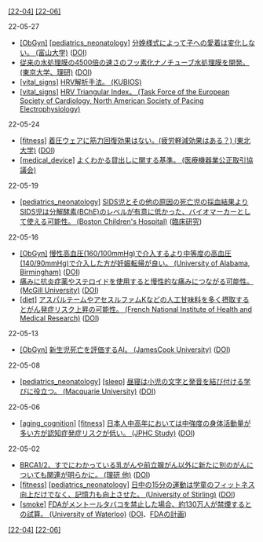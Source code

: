 [\[22-04\]](2204.md) [\[22-06\]](2206.md)

22-05-27
* [\[ObGyn\]](ObGyn.md) [\[pediatrics_neonatology\]](pediatrics_neonatology.md) [分娩様式によって子への愛着は変化しない。 (富山大学)](http://www.med.u-toyama.ac.jp/eco-tuc/result/bonding.html) ([DOI](https://doi.org/10.1016/j.jad.2019.11.005))
* [従来の水処理膜の4500倍の速さのフッ素化ナノチューブ水処理膜を開発。 (東京大学、理研)](http://www.t.u-tokyo.ac.jp/press/pr2022-05-13-001) ([DOI](https://doi.org/10.1126/science.abd0966))
* [\[vital_signs\]](vital_signs.md) [HRV解析手法。 (KUBIOS)](https://www.kubios.com/hrv-analysis-methods/)
* [\[vital_signs\]](vital_signs.md) [HRV Triangular Index。 (Task Force of the European Society of Cardiology, North American Society of Pacing Electrophysiology)](https://www.ahajournals.org/doi/10.1161/01.CIR.93.5.1043)

22-05-24
* [\[fitness\]](fitness.md) [着圧ウェアに筋力回復効果はない。(疲労軽減効果はある？) (東北大学)](https://www.tohoku.ac.jp/en/press/do_compression_garments_facilitate_muscle_recoverey.html) ([DOI](https://doi.org/10.1007/s40279-022-01681-4))
* [\[medical_device\]](medical_device.md) [よくわかる貸出しに関する基準。 (医療機器業公正取引協議会)](https://www.jftc-mdi.jp/pdf/kashidashi_kijyun_202009.pdf)

22-05-19
* [\[pediatrics_neonatology\]](pediatrics_neonatology.md) [SIDS児とその他の原因の死亡児の採血結果よりSIDS児は分解酵素(BChE)のレベルが有意に低かった、バイオマーカーとして使える可能性。 (Boston Children's Hospital)](https://www.nejm.org/doi/full/10.1056/NEJMp2119221) ([臨床研究](https://www.childrenshospital.org/conditions/sudden-infant-death-syndrome-sids))

22-05-16
* [\[ObGyn\]](ObGyn.md) [慢性高血圧(160/100mmHg)で介入するより中等度の高血圧(140/90mmHg)で介入した方が妊娠転帰が良い。 (University of Alabama, Birmingham)](https://www.uab.edu/news/health/item/12744-study-shows-treating-preexisting-high-blood-pressure-in-pregnancy-improves-maternal-and-fetal-outcomes) ([DOI](https://doi.org/10.1056/NEJMoa2201295))
* [痛みに抗炎症薬やステロイドを使用すると慢性的な痛みにつながる可能性。 (McGill University)](https://www.mcgill.ca/newsroom/channels/news/discovery-reveals-blocking-inflammation-may-lead-chronic-pain-339532) ([DOI](https://doi.org/10.1126/scitranslmed.abj9954))
* [\[diet\]](diet.md) [アスパルテームやアセスルファムKなどの人工甘味料を多く摂取するとがん発症リスク上昇の可能性。 (French National Institute of Health and Medical Research)](https://www.inrae.fr/en/news/artificial-sweeteners-possible-link-increased-cancer-risk) ([DOI](https://doi.org/10.1371/journal.pmed.1003950))

22-05-13
* [\[ObGyn\]](ObGyn.md) [新生児死亡を評価するAI。 (JamesCook University)](https://www.jcu.edu.au/news/releases/2021/june/ai-breakthrough-in-premature-baby-care) ([DOI](https://doi.org/10.1016/j.compbiomed.2021.104521))

22-05-08
* [\[pediatrics_neonatology\]](pediatrics_neonatology.md) [\[sleep\]](sleep.md) [昼寝は小児の文字と発音を結び付ける学びに役立つ。 (Macquarie University)](https://researchers.mq.edu.au/en/publications/nap-effects-on-pre-school-childrens-learning-of-letter-sound-mapp) ([DOI](https://doi.org/10.1111/cdev.13753))

22-05-06
* [\[aging_cognition\]](aging_cognition.md) [\[fitness\]](fitness.md) [日本人中高年においては中強度の身体活動量が多い方が認知症発症リスクが低い。 (JPHC Study)](https://epi.ncc.go.jp/jphc/outcome/8908.html) ([DOI](https://doi.org/10.1001/jamanetworkopen.2022.4590))

22-05-02
* [BRCA1/2、すでにわかっている乳がんや前立腺がん以外に新たに別のがんについても関連が明らかに。 (理研 他)](https://www.riken.jp/press/2022/20220415_1/index.html) ([DOI](https://doi.org/10.1001/jamaoncol.2022.0476))
* [\[fitness\]](fitness.md) [\[pediatrics_neonatology\]](pediatrics_neonatology.md) [日中の15分の運動は学童のフィットネス向上だけでなく、記憶力も向上させた。 (University of Stirling)](https://www.stir.ac.uk/news/2022/april-2022-news/daily-activity-is-route-to-a-better-memory-as-well-as-fitness-for-pupils-/) ([DOI](https://doi.org/10.3389/fpsyg.2022.812616))
* [\[smoke\]](smoke.md) [FDAがメントールタバコを禁止した場合、約130万人が禁煙するとの試算。 (University of Waterloo)](https://uwaterloo.ca/news/media/more-million-smokers-likely-quit-after-us-bans-menthol) ([DOI](https://doi.org/10.1136/tobaccocontrol-2021-057227)、[FDAの計画](https://www.fda.gov/tobacco-products/products-ingredients-components/menthol-and-other-flavors-tobacco-products))

[\[22-04\]](2204.md) [\[22-06\]](2206.md)
